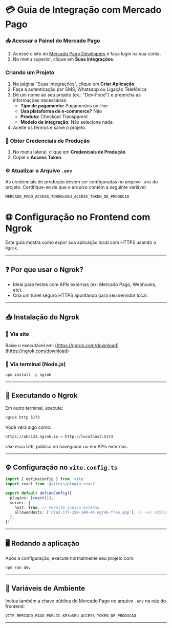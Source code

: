 # 💳 Guia de Integração com Mercado Pago

### 📥 Acessar o Painel do Mercado Pago

1. Acesse o site do [Mercado Pago Developers](https://www.mercadopago.com.br/developers/) e faça login na sua conta.
2. No menu superior, clique em **Suas integrações**.

### Criando um Projeto

1. Na página "Suas integrações", clique em **Criar Aplicação**.
2. Faça a autenticação por SMS, Whatsapp ou Ligação Telefônica
3. Dê um nome ao seu projeto (ex.: "Dev-Food") e preencha as informações necessárias:
   - **Tipo de pagamento:** Pagamentos on-line
   - **Usa plataforma de e-commerce?** Não
   - **Produto:** Checkout Transparent
   - **Modelo de integração:** Não selecione nada
4. Aceite os termos e salve o projeto.

### 🔑 Obter Credenciais de Produção

1. No menu lateral, clique em **Credenciais de Produção**
2. Copie o **Access Token**.

### ⚙️ Atualizar o Arquivo `.env`

As credenciais de produção devem ser configuradas no arquivo `.env` do projeto. Certifique-se de que o arquivo contém a seguinte variável:

```env
MERCADO_PAGO_ACCESS_TOKEN=SEU_ACCESS_TOKEN_DE_PRODUCAO
```

# 🌐 Configuração no Frontend com Ngrok

Este guia mostra como expor sua aplicação local com HTTPS usando o `Ngrok`.

---

## ❓ Por que usar o Ngrok?

* Ideal para testes com APIs externas (ex: Mercado Pago, Webhooks, etc).
* Cria um túnel seguro HTTPS apontando para seu servidor local.

---

## 📥 Instalação do Ngrok

### 🔗 Via site

Baixe o executável em:
[https://ngrok.com/download](https://ngrok.com/download)

### 🧰 Via terminal (Node.js)

```bash
npm install -g ngrok
```

---

## 🚀 Executando o Ngrok

Em outro terminal, execute:

```bash
ngrok http 5173
```

Você verá algo como:

```bash
https://abc123.ngrok.io → http://localhost:5173
```

Use essa URL pública no navegador ou em APIs externas.

---

## ⚙️ Configuração no `vite.config.ts`

```ts
import { defineConfig } from 'vite'
import react from '@vitejs/plugin-react'

export default defineConfig({
  plugins: [react()],
  server: {
    host: true, // Permite acesso externo
    allowedHosts: ['d2a2-177-198-140-44.ngrok-free.app'], // <<< adicione seu domínio ngrok aqui
  },
})
```

---

## 🖥️ Rodando a aplicação

Após a configuração, execute normalmente seu projeto com:

```bash
npm run dev
```

---

## 🔑 Variáveis de Ambiente

Inclua também a chave pública do Mercado Pago no arquivo `.env` na raiz do frontend:

```env
VITE_MERCADO_PAGO_PUBLIC_KEY=SEU_ACCESS_TOKEN_DE_PRODUCAO
```

---
